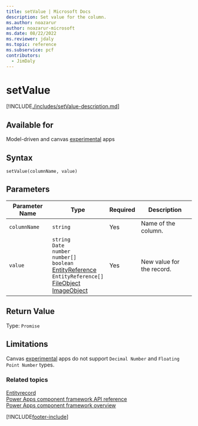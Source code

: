 ```yaml
---
title: setValue | Microsoft Docs
description: Set value for the column.
ms.author: noazarur
author: noazarur-microsoft
ms.date: 08/22/2022
ms.reviewer: jdaly
ms.topic: reference
ms.subservice: pcf
contributors:
  - JimDaly
---
```


# setValue

[!INCLUDE[./includes/setValue-description.md](./includes/setValue-description.md)]

## Available for

Model-driven and canvas [experimental](../../../../maker/canvas-apps/working-with-experimental-preview.md#feature-roll-out-stages) apps

## Syntax

`setValue(columnName, value)`

## Parameters

|Parameter Name |Type| Required | Description|
|----|----|----|----|
| `columnName`|`string`| Yes| Name of the column.|
| `value`|`string`<br />`Date`<br />`number`<br />`number[]`<br />`boolean`<br />[EntityReference](./../entityreference.md)<br />`EntityReference[]`<br />[FileObject](./../fileobject.md)<br />[ImageObject](./../imageobject.md)| Yes      | New value for the record. |

## Return Value

Type: `Promise`

## Limitations

Canvas [experimental](../../../../maker/canvas-apps/working-with-experimental-preview.md#feature-roll-out-stages) apps do not support `Decimal Number` and `Floating Point Number` types.

### Related topics

[Entityrecord](../entityrecord.md)<br/>
[Power Apps component framework API reference](../../reference/index.md)<br/>
[Power Apps component framework overview](../../overview.md)

[!INCLUDE[footer-include](../../../../includes/footer-banner.md)]
